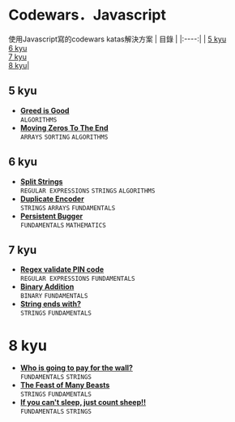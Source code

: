 # Codewars．Javascript
使用Javascript寫的codewars katas解決方案
| 目錄 |
|:----:|
| [5 kyu](#5-kyu)<br />[6 kyu](#6-kyu)<br />[7 kyu](#7-kyu)<br />[8 kyu](#8-kyu)|

## 5 kyu
* [**Greed is Good**]()<br />
`ALGORITHMS`
* [**Moving Zeros To The End**]()<br />
`ARRAYS` `SORTING` `ALGORITHMS`

## 6 kyu
* [**Split Strings**]()<br />
`REGULAR EXPRESSIONS` `STRINGS` `ALGORITHMS`
* [**Duplicate Encoder**]()<br />
`STRINGS` `ARRAYS` `FUNDAMENTALS`
* [**Persistent Bugger**]()<br />
`FUNDAMENTALS` `MATHEMATICS`

## 7 kyu
* [**Regex validate PIN code**]()<br />
`REGULAR EXPRESSIONS` `FUNDAMENTALS`
* [**Binary Addition**]()<br />
`BINARY` `FUNDAMENTALS`
* [**String ends with?**]()<br />
`STRINGS` `FUNDAMENTALS`

# 8 kyu
* [**Who is going to pay for the wall?**]()<br />
`FUNDAMENTALS` `STRINGS`
* [**The Feast of Many Beasts**]()<br />
`STRINGS` `FUNDAMENTALS`
* [**If you can't sleep, just count sheep!!**]()<br />
`FUNDAMENTALS` `STRINGS`
